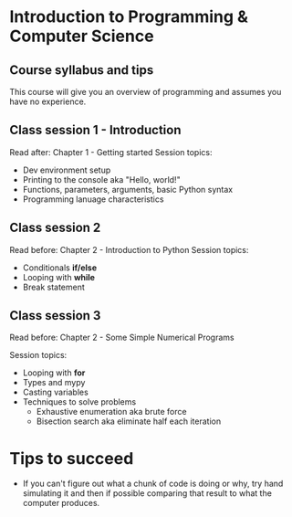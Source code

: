 # Introduction to Programming & Computer Science
## Course syllabus and tips

This course will give you an overview of programming and assumes you have no experience. 

## Class session 1 - Introduction
Read after: Chapter 1 - Getting started
Session topics:
- Dev environment setup 
- Printing to the console aka "Hello, world!"
- Functions, parameters, arguments, basic Python syntax
- Programming lanuage characteristics

## Class session 2
Read before: Chapter 2 - Introduction to Python
Session topics:
- Conditionals **if/else**
- Looping with **while**
- Break statement

## Class session 3
Read before: Chapter 2 - Some Simple Numerical Programs

Session topics:
- Looping with **for**
- Types and mypy
- Casting variables
- Techniques to solve problems
  - Exhaustive enumeration aka brute force
  - Bisection search aka eliminate half each iteration

# Tips to succeed
- If you can't figure out what a chunk of code is doing or why, try hand simulating it and then if possible comparing that result to what the computer produces.
